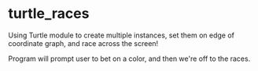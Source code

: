 # turtle_races
Using Turtle module to create multiple instances, set them on edge of coordinate graph, and race across the screen!


Program will prompt user to bet on a color, and then we're off to the races.
